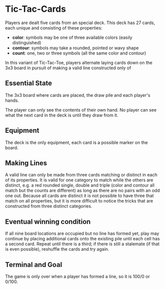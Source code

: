 # Tic-Tac-Cards

Players are dealt five cards from an special deck.  This deck has 27 cards, each
unique and consisting of these properties:

- **color**: symbols may be one of three available colors (easily distinguished)
- **contour**: symbols may take a rounded, pointed or wavy shape
- **count**: one, two or three symbols (all the same color and contour)

In this variant of Tic-Tac-Toe, players alternate laying cards down on the 3x3
board in pursuit of making a valid line constructed only of

## Essential State

The 3x3 board where cards are placed, the draw pile and each player's hands.

The player can only see the contents of their own hand.  No player can see what
the next card in the deck is until they draw from it.

## Equipment

The deck is the only equipment, each card is a possible marker on the board.

## Making Lines

A valid line can only be made from three cards matching or distinct in each of
its properties.  It is valid for one category to match while the others are
distinct, e.g. a red rounded single, double and triple (color and contour all
match but the counts are different) as long as there are no pairs with an odd
one out.  Because all cards are distinct it is not possible to have three that
match on all properties, but it is more difficult to notice the tricks that
are constructed from three distinct categories.

## Eventual winning condition

If all nine board locations are occupied but no line has formed yet, play may
continue by placing additional cards onto the existing pile until each cell has
a second card.  Repeat until there is a third; if there is still a stalemate (if
that is even possible), reshuffle the cards and try again.

## Terminal and Goal

The game is only over when a player has formed a line, so it is 100/0 or 0/100.
